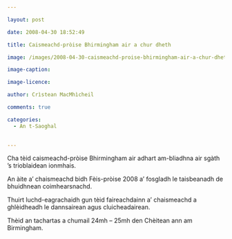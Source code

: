 ```yaml
---

layout: post

date: 2008-04-30 18:52:49

title: Caismeachd-pròise Bhirmingham air a chur dheth

image: /images/2008-04-30-caismeachd-proise-bhirmingham-air-a-chur-dheth.jpg

image-caption:

image-licence:

author: Crìstean MacMhìcheil

comments: true

categories:
  - An t-Saoghal
  

---
```


Cha tèid caismeachd-pròise Bhirmingham air adhart am-bliadhna air sgàth &#8217;s trioblaidean ionmhais.

<!--more-->

An àite a&#8217; chaismeachd bidh Fèis-pròise 2008 a&#8217; fosgladh le taisbeanadh de bhuidhnean coimhearsnachd.

Thuirt luchd-eagrachaidh gun tèid faireachdainn a&#8217; chaismeachd a ghlèidheadh le dannsairean agus cluicheadairean.

Thèid an tachartas a chumail 24mh &#8211; 25mh den Chèitean ann am Birmingham.
